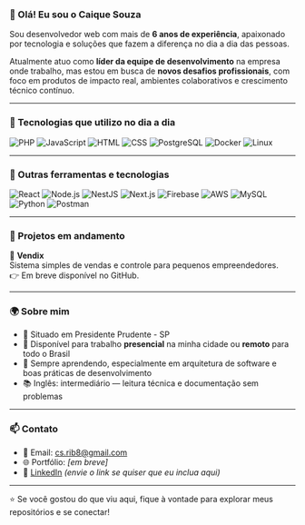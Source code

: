 ### 👋 Olá! Eu sou o Caique Souza

Sou desenvolvedor web com mais de **6 anos de experiência**, apaixonado por tecnologia e soluções que fazem a diferença no dia a dia das pessoas.

Atualmente atuo como **líder da equipe de desenvolvimento** na empresa onde trabalho, mas estou em busca de **novos desafios profissionais**, com foco em produtos de impacto real, ambientes colaborativos e crescimento técnico contínuo.

---

### 🚀 Tecnologias que utilizo no dia a dia
![PHP](https://img.shields.io/badge/-PHP-777BB4?style=flat-square&logo=php&logoColor=white)
![JavaScript](https://img.shields.io/badge/-JavaScript-F7DF1E?style=flat-square&logo=javascript&logoColor=black)
![HTML](https://img.shields.io/badge/-HTML5-E34F26?style=flat-square&logo=html5&logoColor=white)
![CSS](https://img.shields.io/badge/-CSS3-1572B6?style=flat-square&logo=css3)
![PostgreSQL](https://img.shields.io/badge/-PostgreSQL-336791?style=flat-square&logo=postgresql&logoColor=white)
![Docker](https://img.shields.io/badge/-Docker-2496ED?style=flat-square&logo=docker&logoColor=white)
![Linux](https://img.shields.io/badge/-Linux-FCC624?style=flat-square&logo=linux&logoColor=black)

---

### 🧩 Outras ferramentas e tecnologias
![React](https://img.shields.io/badge/-React-61DAFB?style=flat-square&logo=react&logoColor=black)
![Node.js](https://img.shields.io/badge/-Node.js-339933?style=flat-square&logo=node.js&logoColor=white)
![NestJS](https://img.shields.io/badge/-NestJS-E0234E?style=flat-square&logo=nestjs&logoColor=white)
![Next.js](https://img.shields.io/badge/-Next.js-000000?style=flat-square&logo=next.js)
![Firebase](https://img.shields.io/badge/-Firebase-FFCA28?style=flat-square&logo=firebase&logoColor=black)
![AWS](https://img.shields.io/badge/-AWS-232F3E?style=flat-square&logo=amazon-aws)
![MySQL](https://img.shields.io/badge/-MySQL-4479A1?style=flat-square&logo=mysql&logoColor=white)
![Python](https://img.shields.io/badge/-Python-3776AB?style=flat-square&logo=python&logoColor=white)
![Postman](https://img.shields.io/badge/-Postman-FF6C37?style=flat-square&logo=postman&logoColor=white)

---

### 📂 Projetos em andamento

🛒 **Vendix**  
Sistema simples de vendas e controle para pequenos empreendedores.  
👉 Em breve disponível no GitHub.

---

### 🌍 Sobre mim

- 📍 Situado em Presidente Prudente - SP
- 🤝 Disponível para trabalho **presencial** na minha cidade ou **remoto** para todo o Brasil
- 🌱 Sempre aprendendo, especialmente em arquitetura de software e boas práticas de desenvolvimento
- 📚 Inglês: intermediário — leitura técnica e documentação sem problemas

---

### 📫 Contato

- 📧 Email: cs.rib8@gmail.com  
- 🌐 Portfólio: _[em breve]_  
- 💼 [LinkedIn](https://www.linkedin.com/in/seuperfil) _(envie o link se quiser que eu inclua aqui)_

---

⭐ Se você gostou do que viu aqui, fique à vontade para explorar meus repositórios e se conectar!
